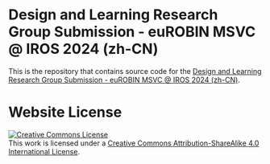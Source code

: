 # Design and Learning Research Group Submission - euROBIN MSVC @ IROS 2024 (zh-CN)

This is the repository that contains source code for the [Design and Learning Research Group Submission - euROBIN MSVC @ IROS 2024 (zh-CN)](https://msvc-dlrg.github.io/zh-cn).

# Website License
<a rel="license" href="http://creativecommons.org/licenses/by-sa/4.0/"><img alt="Creative Commons License" style="border-width:0" src="https://i.creativecommons.org/l/by-sa/4.0/88x31.png" /></a><br />This work is licensed under a <a rel="license" href="http://creativecommons.org/licenses/by-sa/4.0/">Creative Commons Attribution-ShareAlike 4.0 International License</a>.
